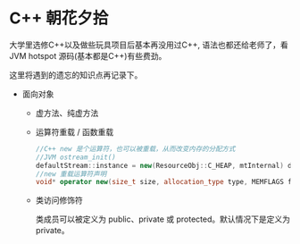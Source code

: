 # C++ 朝花夕拾

大学里选修C++以及做些玩具项目后基本再没用过C++, 语法也都还给老师了，看JVM hotspot 源码(基本都是C++)有些费劲。

这里将遇到的遗忘的知识点再记录下。

+ 面向对象

  + 虚方法、纯虚方法

  + 运算符重载 / 函数重载

    ```cpp
    //C++ new 是个运算符，也可以被重载，从而改变内存的分配方式
    //JVM ostream_init() 
    defaultStream::instance = new(ResourceObj::C_HEAP, mtInternal) defaultStream();
    //new 重载运算符声明
    void* operator new(size_t size, allocation_type type, MEMFLAGS flags) throw();
    ```

  + 类访问修饰符

    类成员可以被定义为 public、private 或 protected。默认情况下是定义为 private。

    